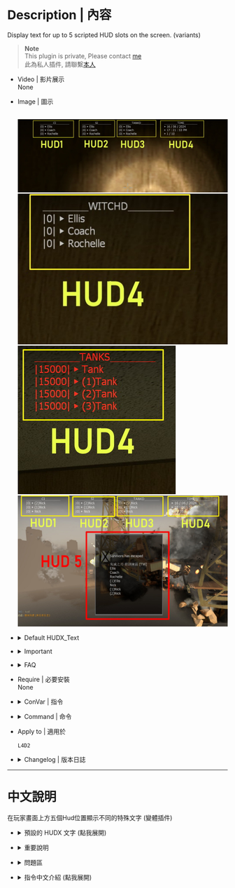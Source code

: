 # Description | 內容
Display text for up to 5 scripted HUD slots on the screen.
(variants)

> __Note__ <br/>
This plugin is private, Please contact [me](https://github.com/fbef0102/Game-Private_Plugin#私人插件列表-private-plugins-list)<br/>
此為私人插件, 請聯繫[本人](https://github.com/fbef0102/Game-Private_Plugin#私人插件列表-private-plugins-list)

* Video | 影片展示
<br/>None

* Image | 圖示

	<br/>![l4d2_scripted_hud_1](image/l4d2_scripted_hud_1.jpg)
	<br/>![l4d2_scripted_hud_2](image/l4d2_scripted_hud_2.jpg)
	<br/>![l4d2_scripted_hud_3](image/l4d2_scripted_hud_3.jpg)
	<br/>![l4d2_scripted_hud_4](image/l4d2_scripted_hud_4.jpg)
</details>

* <details><summary>Default HUDX_Text</summary>

	* HUD1_Text: CI kill
	* HUD2_Text: SI kill
	* HUD3_Text: Damage to tank
	* HUD4_Text:
		1. Damage to witch
		2. Time 
		3. Tank health
	* HUD5_Text: Player Name rescues success in end of campaign
	* Center_Text: None
</details>

* <details><summary>Important</summary>

	* Ensure that you renamed the ```left4dead2\scripts\vscripts\l4d2_scripted_hud_rename.nut``` file to your gamemode. (<gamemode>.nut)
		* If you run a coop server. Rename it to "coop.nut"
		* If you run a versus server. Rename it to "versus.nut"
		* If you run a survival server. Rename it to "survival.nut"
		* If you run a scavenge server. Rename it as "scavenge.nut"
		* If you run some mutation gamemode. Rename it to "xxxx.nut" (xxxx= mutation name)
		* You can create multi .nut files
</details>

* <details><summary>FAQ</summary>

	* How to switch HUD position?
		* Modify ```l4d2_scripted_hud_hud?_x``` cvar (? is 1~5)
		* Modify ```l4d2_scripted_hud_hud?_y``` cvar (? is 1~5)
		* Coordinate diagram
		<br/>![l4d2_scripted_hud_5](image/l4d2_scripted_hud_5.jpg)

	* Why hud disappear or being cut?	
		* The limit of each HUD text is up to 127 characters.
		* hud position depends on Gaming Monitor Resolutions
</details>

* Require | 必要安裝
<br/>None

* <details><summary>ConVar | 指令</summary>

	* cfg/sourcemod/l4d2_scripted_hud.cfg
		```php
		// Enable/Disable the plugin.
		// 0 = Disable, 1 = Enable.
		l4d2_scripted_hud_enable "1"

		// Interval in seconds to update the HUD.
		l4d2_scripted_hud_update_interval "0.5"

		// (HUD 1) Makes the text visible.
		// 0 = OFF, 1 = ON.
		l4d2_scripted_hud_hud1_visible "1"

		// (HUD 1) Aligns the text horizontally.
		// 1 = LEFT, 2 = CENTER, 3 = RIGHT.
		l4d2_scripted_hud_hud1_text_align "1"

		// (HUD 1) Makes the text blink from white to red while a tank is alive.
		// 0 = OFF, 1 = ON.
		l4d2_scripted_hud_hud1_blink_tank "1"

		// (HUD 1) Makes the text blink from white to red.
		// 0 = OFF, 1 = ON.
		l4d2_scripted_hud_hud1_blink "1"

		// (HUD 1) Makes the text play a beep sound while blinking.
		// 0 = OFF, 1 = ON. Note: the blink cvar must be "1" to play the beep sound.
		l4d2_scripted_hud_hud1_beep "0"

		// (HUD 1) Shows the text inside a black transparent background.
		// Note: the background may not draw properly when initialized as "0", start the map with "1" to render properly.
		// 0 = OFF, 1 = ON.
		l4d2_scripted_hud_hud1_background "0"

		// (HUD 1) Which team should see the text.
		// 0 = ALL, 1 = SURVIVOR, 2 = INFECTED.
		l4d2_scripted_hud_hud1_team "0"

		// (HUD 1) Overwrite the HUD flag.
		// For debug purposes only.
		// 0 = OFF.
		l4d2_scripted_hud_hud1_flag_debug "0"

		// (HUD 1) X (horizontal) position of the text.
		// Note: setting it to less than 0.0 may cut/hide the text at screen.
		l4d2_scripted_hud_hud1_x "0.02"

		// (HUD 1) Y (vertical) position of the text.
		// Note: setting it to less than 0.0 may cut/hide the text at screen.
		l4d2_scripted_hud_hud1_y "0.015"

		// (HUD 1) Animated X (horizontal) movement speed of the text.
		// 0 = OFF.
		l4d2_scripted_hud_hud1_x_speed "0.0"

		// (HUD 1) Animated Y (vertical) movement speed of the text.
		// 0 = OFF.
		l4d2_scripted_hud_hud1_y_speed "0.0"

		// (HUD 1) Animated X (horizontal) direction that the text will move.
		// 0 = Right to Left, 1 = Left to Right.
		l4d2_scripted_hud_hud1_x_direction "0"

		// (HUD 1) Animated Y (vertical) direction that the text will move.
		// 0 = Top to Bottom, 1 = Bottom to Top.
		l4d2_scripted_hud_hud1_y_direction "0"

		// (HUD 1) Animated X (horizontal) minimum position that the HUD can reach.
		l4d2_scripted_hud_hud1_x_min "0.0"

		// (HUD 1) Animated Y (vertical) minimum position that the HUD can reach.
		l4d2_scripted_hud_hud1_y_min "0.0"

		// (HUD 1) Animated X (horizontal) maximum position that the HUD can reach.
		l4d2_scripted_hud_hud1_x_max "1.0"

		// (HUD 1) Animated Y (vertical) maximum position that the HUD can reach.
		l4d2_scripted_hud_hud1_y_max "1.0"

		// (HUD 1) Text area Width.
		l4d2_scripted_hud_hud1_width "1.5"

		// (HUD 1) Text area Height.
		l4d2_scripted_hud_hud1_height "0.026"

		// (HUD 2) Makes the text visible.
		// 0 = OFF, 1 = ON.
		l4d2_scripted_hud_hud2_visible "1"

		// (HUD 2) Aligns the text horizontally.
		// 1 = LEFT, 2 = CENTER, 3 = RIGHT.
		l4d2_scripted_hud_hud2_text_align "1"

		// (HUD 2) Makes the text blink from white to red while a tank is alive.
		// 0 = OFF, 1 = ON.
		l4d2_scripted_hud_hud2_blink_tank "1"

		// (HUD 2) Makes the text blink from white to red.
		// 0 = OFF, 1 = ON.
		l4d2_scripted_hud_hud2_blink "0"

		// (HUD 2) Makes the text play a beep sound while blinking.
		// 0 = OFF, 1 = ON. Note: the blink cvar must be "1" to play the beep sound.
		l4d2_scripted_hud_hud2_beep "0"

		// (HUD 2) Shows the text inside a black transparent background.
		// Note: the background may not draw properly when initialized as "0", start the map with "1" to render properly.
		// 0 = OFF, 1 = ON.
		l4d2_scripted_hud_hud2_background "0"

		// (HUD 2) Which team should see the text.
		// 0 = ALL, 1 = SURVIVOR, 2 = INFECTED.
		l4d2_scripted_hud_hud2_team "0"

		// (HUD 2) Overwrite the HUD flag.
		// For debug purposes only.
		// 0 = OFF.
		l4d2_scripted_hud_hud2_flag_debug "0"

		// (HUD 2) X (horizontal) position of the text.
		// Note: setting it to less than 0.0 may cut/hide the text at screen.
		l4d2_scripted_hud_hud2_x "0.25"

		// (HUD 2) Y (vertical) position of the text.
		// Note: setting it to less than 0.0 may cut/hide the text at screen.
		l4d2_scripted_hud_hud2_y "0.015"

		// (HUD 2) Animated X (horizontal) movement speed of the text.
		// 0 = OFF.
		l4d2_scripted_hud_hud2_x_speed "0.0"

		// (HUD 2) Animated Y (vertical) movement speed of the text.
		// 0 = OFF.
		l4d2_scripted_hud_hud2_y_speed "0.0"

		// (HUD 2) Animated X (horizontal) direction that the text will move.
		// 0 = Left to Right, 1 = Right to Left.
		l4d2_scripted_hud_hud2_x_direction "0"

		// (HUD 2) Animated Y (vertical) direction that the text will move.
		// 0 = Top to Bottom, 1 = Bottom to Top.
		l4d2_scripted_hud_hud2_y_direction "0"

		// (HUD 2) Animated X (horizontal) minimum position that the HUD can reach.
		l4d2_scripted_hud_hud2_x_min "0.0"

		// (HUD 2) Animated Y (vertical) minimum position that the HUD can reach.
		l4d2_scripted_hud_hud2_y_min "0.0"

		// (HUD 2) Animated X (horizontal) maximum position that the HUD can reach.
		l4d2_scripted_hud_hud2_x_max "1.0"

		// (HUD 2) Animated Y (vertical) maximum position that the HUD can reach.
		l4d2_scripted_hud_hud2_y_max "1.0"

		// (HUD 2) Text area Width.
		l4d2_scripted_hud_hud2_width "1.5"

		// (HUD 2) Text area Height.
		l4d2_scripted_hud_hud2_height "0.026"

		// (HUD 3) Makes the text visible.
		// 0 = OFF, 1 = ON.
		l4d2_scripted_hud_hud3_visible "1"

		// (HUD 3) Aligns the text horizontally.
		// 1 = LEFT, 2 = CENTER, 3 = RIGHT.
		l4d2_scripted_hud_hud3_text_align "1"

		// (HUD 3) Makes the text blink from white to red while a tank is alive.
		// 0 = OFF, 1 = ON.
		l4d2_scripted_hud_hud3_blink_tank "1"

		// (HUD 3) Makes the text blink from white to red.
		// 0 = OFF, 1 = ON.
		l4d2_scripted_hud_hud3_blink "0"

		// (HUD 3) Makes the text play a beep sound while blinking.
		// 0 = OFF, 1 = ON. Note: the blink cvar must be "1" to play the beep sound.
		l4d2_scripted_hud_hud3_beep "0"

		// (HUD 3) Shows the text inside a black transparent background.
		// Note: the background may not draw properly when initialized as "0", start the map with "1" to render properly.
		// 0 = OFF, 1 = ON.
		l4d2_scripted_hud_hud3_background "0"

		// (HUD 3) Which team should see the text.
		// 0 = ALL, 1 = SURVIVOR, 2 = INFECTED.
		l4d2_scripted_hud_hud3_team "1"

		// (HUD 3) Overwrite the HUD flag.
		// For debug purposes only.
		// 0 = OFF.
		l4d2_scripted_hud_hud3_flag_debug "0"

		// (HUD 3) X (horizontal) position of the text.
		// Note: setting it to less than 0.0 may cut/hide the text at screen.
		l4d2_scripted_hud_hud3_x "0.45"

		// (HUD 3) Y (vertical) position of the text.
		// Note: setting it to less than 0.0 may cut/hide the text at screen.
		l4d2_scripted_hud_hud3_y "0.015"

		// (HUD 3) Animated X (horizontal) movement speed of the text.
		// 0 = OFF.
		l4d2_scripted_hud_hud3_x_speed "0.0"

		// (HUD 3) Animated Y (vertical) movement speed of the text.
		// 0 = OFF.
		l4d2_scripted_hud_hud3_y_speed "0.0"

		// (HUD 3) Animated X (horizontal) direction that the text will move.
		// 0 = Left to Right, 1 = Right to Left.
		l4d2_scripted_hud_hud3_x_direction "0"

		// (HUD 3) Animated Y (vertical) direction that the text will move.
		// 0 = Top to Bottom, 1 = Bottom to Top.
		l4d2_scripted_hud_hud3_y_direction "0"

		// (HUD 3) Animated X (horizontal) minimum position that the HUD can reach.
		l4d2_scripted_hud_hud3_x_min "0.0"

		// (HUD 3) Animated Y (vertical) minimum position that the HUD can reach.
		l4d2_scripted_hud_hud3_y_min "0.0"

		// (HUD 3) Animated X (horizontal) maximum position that the HUD can reach.
		l4d2_scripted_hud_hud3_x_max "1.0"

		// (HUD 3) Animated Y (vertical) maximum position that the HUD can reach.
		l4d2_scripted_hud_hud3_y_max "1.0"

		// (HUD 3) Text area Width.
		l4d2_scripted_hud_hud2_width "1.5"

		// (HUD 3) Text area Height.
		l4d2_scripted_hud_hud3_height "0.026"

		// (HUD 4) Makes the text visible.
		// 0 = OFF, 1 = ON.
		l4d2_scripted_hud_hud4_visible "1"

		// (HUD 4) 顯示的內容
		// 0 = Damage to witch
		// 1 = Time 
		// 2 = Tank health
		l4d2_scripted_hud_hud4_display "1"

		// (HUD 4) Aligns the text horizontally.
		// 1 = LEFT, 2 = CENTER, 3 = RIGHT.
		l4d2_scripted_hud_hud4_text_align "1"

		// (HUD 4) Makes the text blink from white to red while a tank is alive.
		// 0 = OFF, 1 = ON.
		l4d2_scripted_hud_hud4_blink_tank "1"

		// (HUD 4) Makes the text blink from white to red.
		// 0 = OFF, 1 = ON.
		l4d2_scripted_hud_hud4_blink "0"

		// (HUD 4) Makes the text play a beep sound while blinking.
		// 0 = OFF, 1 = ON. Note: the blink cvar must be "1" to play the beep sound.
		l4d2_scripted_hud_hud4_beep "0"

		// (HUD 4) Shows the text inside a black transparent background.
		// Note: the background may not draw properly when initialized as "0", start the map with "1" to render properly.
		// 0 = OFF, 1 = ON.
		l4d2_scripted_hud_hud4_background "0"

		// (HUD 4) Which team should see the text.
		// 0 = ALL, 1 = SURVIVOR, 2 = INFECTED.
		l4d2_scripted_hud_hud4_team "0"

		// (HUD 4) Overwrite the HUD flag.
		// For debug purposes only.
		// 0 = OFF.
		l4d2_scripted_hud_hud4_flag_debug "0"

		// (HUD 4) X (horizontal) position of the text.
		// Note: setting it to less than 0.0 may cut/hide the text at screen.
		l4d2_scripted_hud_hud4_x "0.7"

		// (HUD 4) Y (vertical) position of the text.
		// Note: setting it to less than 0.0 may cut/hide the text at screen.
		l4d2_scripted_hud_hud4_y "0.015"

		// (HUD 4) Animated X (horizontal) movement speed of the text.
		// 0 = OFF.
		l4d2_scripted_hud_hud4_x_speed "0.0"

		// (HUD 4) Animated Y (vertical) movement speed of the text.
		// 0 = OFF.
		l4d2_scripted_hud_hud4_y_speed "0.0"

		// (HUD 4) Animated X (horizontal) direction that the text will move.
		// 0 = Left to Right, 1 = Right to Left.
		l4d2_scripted_hud_hud4_x_direction "0"

		// (HUD 4) Animated Y (vertical) direction that the text will move.
		// 0 = Top to Bottom, 1 = Bottom to Top.
		l4d2_scripted_hud_hud4_y_direction "0"

		// (HUD 4) Animated X (horizontal) minimum position that the HUD can reach.
		l4d2_scripted_hud_hud4_x_min "0.0"

		// (HUD 4) Animated Y (vertical) minimum position that the HUD can reach.
		l4d2_scripted_hud_hud4_y_min "0.0"

		// (HUD 4) Animated X (horizontal) maximum position that the HUD can reach.
		l4d2_scripted_hud_hud4_x_max "1.0"

		// (HUD 4) Animated Y (vertical) maximum position that the HUD can reach.
		l4d2_scripted_hud_hud4_y_max "1.0"

		// (HUD 4) Text area Width.
		l4d2_scripted_hud_hud4_width "1.5"

		// (HUD 4) Text area Height.
		l4d2_scripted_hud_hud4_height "0.026"

		// (HUD 5) Makes the text visible.
		// 0 = OFF, 1 = ON.
		l4d2_scripted_hud_hud5_visible "1"

		// (HUD 5) Aligns the text horizontally.
		// 1 = LEFT, 2 = CENTER, 3 = RIGHT.
		l4d2_scripted_hud_hud5_text_align "2"

		// (HUD 5) Makes the text blink from white to red while a tank is alive.
		// 0 = OFF, 1 = ON.
		l4d2_scripted_hud_hud5_blink_tank "0"

		// (HUD 5) Makes the text blink from white to red.
		// 0 = OFF, 1 = ON.
		l4d2_scripted_hud_hud5_blink "0"

		// (HUD 5) Makes the text play a beep sound while blinking.
		// 0 = OFF, 1 = ON. Note: the blink cvar must be "1" to play the beep sound.
		l4d2_scripted_hud_hud5_beep "0"

		// (HUD 5) Shows the text inside a black transparent background.
		// Note: the background may not draw properly when initialized as "0", start the map with "1" to render properly.
		// 0 = OFF, 1 = ON.
		l4d2_scripted_hud_hud5_background "1"

		// (HUD 5) X (horizontal) position of the text.
		// Note: setting it to less than 0.0 may cut/hide the text at screen.
		l4d2_scripted_hud_hud5_x "0.35"

		// (HUD 5) Y (vertical) position of the text.
		// Note: setting it to less than 0.0 may cut/hide the text at screen.
		l4d2_scripted_hud_hud5_y "0.25"

		// (HUD 5) Text area Width.
		l4d2_scripted_hud_hud5_width "0.3"

		// (HUD 5) Text area Height.
		l4d2_scripted_hud_hud5_height "0.5"
		```
</details>

* <details><summary>Command | 命令</summary>
	None
</details>

* Apply to | 適用於
	```
	L4D2
	```

* <details><summary>Changelog | 版本日誌</summary>

	* 1.1h (2024-6-16)
		* l4d2_scripted_hud "1.1h-2023/11/21" variant (變體插件)
		* Change 5 hud text
		* Delete data file
</details>

- - - -
# 中文說明
在玩家畫面上方五個Hud位置顯示不同的特殊文字
(變體插件)

* <details><summary>預設的 HUDX 文字 (點我展開)</summary>

	* HUD1: 普通感染者統計排行榜前三名
	* HUD2: 擊殺統計排行榜前三名
	* HUD3: 打Tank的傷害統計排行榜前三名
	* HUD4: 
		1. 打Witch的傷害統計排行榜前三名
		2. 伺服器的時間與日期
		3. 每個Tank的血量狀態
	* HUD5: 已逃脫成功的倖存者列表 (最後一關上救援後才顯示)
	* Center: 無
</details>

* <details><summary>重要說明</summary>

	* 確保 ```left4dead2\scripts\vscripts\l4d2_scripted_hud_rename.nut``` 檔名名稱更改成伺服器的遊戲模式. (<遊戲模式名稱>.nut)
		* 戰役模式. 改成名 "coop.nut"
		* 對抗模式. 改成名 "versus.nut"
		* 生存模式. 改成名 "survival.nut"
		* 清道夫模式. 改成名 "scavenge.nut"
		* 突變模式. 改成名 "<突變模式英文名>.nut"
		* 可以創建多個.nut檔案
		> __Note__ (如果已有.nut檔案，可以先備份)

	* 注意事項
		* 插件先讀取 data\l4d2_scripted_hud.cfg "HUD_Texts" => "HUD?" 文字. 如果空白則讀取 ```l4d2_scripted_hud_hud?_text``` 指令文字. 如果兩者皆空, 使用插件內建的 GetHUD?_Text 文字 (? 是 1~5)
		* 每個Hud文字上限為127，遊戲限制不能增加，認真你就輸了，再問就是Valve的鍋
		* 每個Hud文字可有滑動跟閃紅光的特效，請詳細閱讀指令
</details>

* <details><summary>問題區</summary>

	* 如何改變 HUD 位置?
		* 修改 ```l4d2_scripted_hud_hud?_x``` 指令 (? 是數字1~5)
		* 修改 ```l4d2_scripted_hud_hud?_y``` 指令 (? 是數字1~5)
		* 座標圖
		<br/>![l4d2_scripted_hud_5](image/l4d2_scripted_hud_5.jpg)

	* 為何 HUD 會移位或被切掉?	
		* 每個Hud文字上限為127，遊戲限制不能增加，認真你就輸了
		* 根據玩家自己的遊戲分辨率，看到的Hud位置會有不同，請斟酌修改位置
</details>

* <details><summary>指令中文介紹 (點我展開)</summary>

	* cfg/sourcemod/l4d2_scripted_hud.cfg
		```php
		// 0=關閉插件, 1=啟動插件
		l4d2_scripted_hud_enable "1"

		// 更新HUD的頻率 (單位: 秒)，秒數越低，更新頻率越大，伺服器越卡
		l4d2_scripted_hud_update_interval "0.5"

		// (HUD 1) 
		// 0 = 不顯示, 1 = 顯示.
		l4d2_scripted_hud_hud1_visible "1"

		// (HUD 1) 文字水平排版
		// 1 = 置左, 2 = 置中, 3 = 置右.
		l4d2_scripted_hud_hud1_text_align "1"

		// (HUD 1) 當Tank存活時，文字紅白閃爍
		// 0 = 關閉, 1 = 開啟.
		l4d2_scripted_hud_hud1_blink_tank "1"

		// (HUD 1) 文字紅白閃爍
		//  0 = 關閉, 1 = 開啟.
		l4d2_scripted_hud_hud1_blink "0"

		// (HUD 1) 文字紅白閃爍時發出beep音效
		// 0 = 關閉, 1 = 開啟.
		// 注意: 必須先開啟 HUD 1 文字紅白閃爍
		l4d2_scripted_hud_hud1_beep "0"

		// (HUD 1) 文字有黑底背景.
		// 注意: 修改這項指令可能要重啟地圖才會生效
		// 0 = 關閉, 1 = 開啟.
		l4d2_scripted_hud_hud1_background "0"

		// (HUD 1) 哪些隊伍能看到文字
		// 0 = 全部, 1 = 倖存者, 2 = 特感.
		l4d2_scripted_hud_hud1_team "0"

		// (HUD 1) 覆蓋文字的指令
		// 給工程師除錯用，請勿修改
		// 0 = 關閉.
		l4d2_scripted_hud_hud1_flag_debug "0"

		// (HUD 1) X軸位置
		// 注意: 數值低於0可能會導致文字被切掉
		l4d2_scripted_hud_hud1_x "0.02"

		// (HUD 1) Y軸位置
		// 注意: 數值低於0可能會導致文字被切掉
		l4d2_scripted_hud_hud1_y "0.015"

		// (HUD 1) 文字水平移動的動畫速度
		// 0 = 關閉.
		l4d2_scripted_hud_hud1_x_speed "0.0"

		// (HUD 1) 文字垂直移動的動畫速度
		// 0 = 關閉.
		l4d2_scripted_hud_hud1_y_speed "0.0"

		// (HUD 1) 文字水平移動的動畫方向
		// 0 = 從右至左, 1 = 從左至右.
		l4d2_scripted_hud_hud1_x_direction "0"

		// (HUD 1) 文字垂直移動的動畫方向
		// 0 = 從上至下, 1 = 從下至上.
		l4d2_scripted_hud_hud1_y_direction "0"

		// (HUD 1) 文字水平移動的動畫X軸起始點
		l4d2_scripted_hud_hud1_x_min "0.0"

		// (HUD 1) 文字水平移動的動畫Y軸起始點
		l4d2_scripted_hud_hud1_y_min "0.0"

		// (HUD 1) 文字水平移動的動畫X軸終點
		l4d2_scripted_hud_hud1_x_max "1.0"

		// (HUD 1) 文字水平移動的動畫Y軸終點
		l4d2_scripted_hud_hud1_y_max "1.0"

		// (HUD 1) 文字框的寬度
		// 非文字變大
		l4d2_scripted_hud_hud1_width "1.5"

		// (HUD 1) 文字框的高度
		// 非文字變大
		l4d2_scripted_hud_hud1_height "0.026"

		// (HUD 2) 
		// 0 = 不顯示, 1 = 顯示.
		l4d2_scripted_hud_hud2_visible "1"

		// (HUD 2) 文字水平排版
		// 1 = 置左, 2 = 置中, 3 = 置右.
		l4d2_scripted_hud_hud2_text_align "1"

		// (HUD 2) 當Tank存活時，文字紅白閃爍
		// 0 = 關閉, 1 = 開啟.
		l4d2_scripted_hud_hud2_blink_tank "1"

		// (HUD 2) 文字紅白閃爍
		//  0 = 關閉, 1 = 開啟.
		l4d2_scripted_hud_hud2_blink "1"

		// (HUD 2) 文字紅白閃爍時發出beep音效
		// 0 = 關閉, 1 = 開啟.
		// 注意: 必須先開啟 HUD 2 文字紅白閃爍
		l4d2_scripted_hud_hud2_beep "0"

		// (HUD 2) 文字有黑底背景.
		// 注意: 修改這項指令可能要重啟地圖才會生效
		// 0 = 關閉, 1 = 開啟.
		l4d2_scripted_hud_hud2_background "0"

		// (HUD 2) 哪些隊伍能看到文字
		// 0 = 全部, 1 = 倖存者, 2 = 特感.
		l4d2_scripted_hud_hud2_team "0"

		// (HUD 2) 覆蓋文字的指令
		// 給工程師除錯用，請勿修改
		// 0 = 關閉.
		l4d2_scripted_hud_hud2_flag_debug "0"

		// (HUD 2) X軸位置
		// 注意: 數值低於0可能會導致文字被切掉
		l4d2_scripted_hud_hud2_x "0.25"

		// (HUD 2) Y軸位置
		// 注意: 數值低於0可能會導致文字被切掉
		l4d2_scripted_hud_hud2_y "0.015"

		// (HUD 2) 文字水平移動的動畫速度
		// 0 = 關閉.
		l4d2_scripted_hud_hud2_x_speed "0.0"

		// (HUD 2) 文字垂直移動的動畫速度
		// 0 = 關閉.
		l4d2_scripted_hud_hud2_y_speed "0.0"

		// (HUD 2) 文字水平移動的動畫方向
		// 0 = 從右至左, 1 = 從左至右.
		l4d2_scripted_hud_hud2_x_direction "0"

		// (HUD 2) 文字垂直移動的動畫方向
		// 0 = 從上至下, 1 = 從下至上.
		l4d2_scripted_hud_hud2_y_direction "0"

		// (HUD 2) 文字水平移動的動畫X軸起始點
		l4d2_scripted_hud_hud2_x_min "0.0"

		// (HUD 2) 文字水平移動的動畫Y軸起始點
		l4d2_scripted_hud_hud2_y_min "0.0"

		// (HUD 2) 文字水平移動的動畫X軸終點
		l4d2_scripted_hud_hud2_x_max "1.0"

		// (HUD 2) 文字水平移動的動畫Y軸終點
		l4d2_scripted_hud_hud2_y_max "1.0"

		// (HUD 2) 文字框的寬度
		// 非文字變大
		l4d2_scripted_hud_hud2_width "1.5"

		// (HUD 2) 文字框的高度
		// 非文字變大
		l4d2_scripted_hud_hud2_height "0.026"

		// (HUD 3) 
		// 0 = 不顯示, 1 = 顯示.
		l4d2_scripted_hud_hud3_visible "1"

		// (HUD 3) 文字水平排版
		// 1 = 置左, 2 = 置中, 3 = 置右.
		l4d2_scripted_hud_hud3_text_align "1"

		// (HUD 3) 當Tank存活時，文字紅白閃爍
		// 0 = 關閉, 1 = 開啟.
		l4d2_scripted_hud_hud3_blink_tank "0"

		// (HUD 3) 文字紅白閃爍
		//  0 = 關閉, 1 = 開啟.
		l4d2_scripted_hud_hud3_blink "1"

		// (HUD 3) 文字紅白閃爍時發出beep音效
		// 0 = 關閉, 1 = 開啟.
		// 注意: 必須先開啟 HUD 3 文字紅白閃爍
		l4d2_scripted_hud_hud3_beep "0"

		// (HUD 3) 文字有黑底背景.
		// 注意: 修改這項指令可能要重啟地圖才會生效
		// 0 = 關閉, 1 = 開啟.
		l4d2_scripted_hud_hud3_background "0"

		// (HUD 3) 哪些隊伍能看到文字
		// 0 = 全部, 1 = 倖存者, 2 = 特感.
		l4d2_scripted_hud_hud3_team "0"

		// (HUD 3) 覆蓋文字的指令
		// 給工程師除錯用，請勿修改
		// 0 = 關閉.
		l4d2_scripted_hud_hud3_flag_debug "0"

		// (HUD 3) X軸位置
		// 注意: 數值低於0可能會導致文字被切掉
		l4d2_scripted_hud_hud3_x "0.45"

		// (HUD 3) Y軸位置
		// 注意: 數值低於0可能會導致文字被切掉
		l4d2_scripted_hud_hud3_y "0.015"

		// (HUD 3) 文字水平移動的動畫速度
		// 0 = 關閉.
		l4d2_scripted_hud_hud3_x_speed "0.0"

		// (HUD 3) 文字垂直移動的動畫速度
		// 0 = 關閉.
		l4d2_scripted_hud_hud3_y_speed "0.0"

		// (HUD 3) 文字水平移動的動畫方向
		// 0 = 從右至左, 1 = 從左至右.
		l4d2_scripted_hud_hud3_x_direction "0"

		// (HUD 3) 文字垂直移動的動畫方向
		// 0 = 從上至下, 1 = 從下至上.
		l4d2_scripted_hud_hud3_y_direction "0"

		// (HUD 3) 文字水平移動的動畫X軸起始點
		l4d2_scripted_hud_hud3_x_min "0.0"

		// (HUD 3) 文字水平移動的動畫Y軸起始點
		l4d2_scripted_hud_hud3_y_min "0.0"

		// (HUD 3) 文字水平移動的動畫X軸終點
		l4d2_scripted_hud_hud3_x_max "1.0"

		// (HUD 3) 文字水平移動的動畫Y軸終點
		l4d2_scripted_hud_hud3_y_max "1.0"

		// (HUD 3) 文字框的寬度
		// 非文字變大
		l4d2_scripted_hud_hud3_width "1.5"

		// (HUD 3) 文字框的高度
		// 非文字變大
		l4d2_scripted_hud_hud3_height "0.026"

		// (HUD 4) 
		// 0 = 不顯示, 1 = 顯示.
		l4d2_scripted_hud_hud4_visible "1"

		// (HUD 4) 顯示的內容
		// 0 = Damage to witch
		// 1 = Time 
		// 2 = Tank health
		l4d2_scripted_hud_hud4_display "1"

		// (HUD 4) 文字水平排版
		// 1 = 置左, 2 = 置中, 3 = 置右.
		l4d2_scripted_hud_hud4_text_align "1"

		// (HUD 4) 當Tank存活時，文字紅白閃爍
		// 0 = 關閉, 1 = 開啟.
		l4d2_scripted_hud_hud4_blink_tank "1"

		// (HUD 4) 文字紅白閃爍
		//  0 = 關閉, 1 = 開啟.
		l4d2_scripted_hud_hud4_blink "0"

		// (HUD 4) 文字紅白閃爍時發出beep音效
		// 0 = 關閉, 1 = 開啟.
		// 注意: 必須先開啟 HUD 4 文字紅白閃爍
		l4d2_scripted_hud_hud4_beep "0"

		// (HUD 4) 文字有黑底背景.
		// 注意: 修改這項指令可能要重啟地圖才會生效
		// 0 = 關閉, 1 = 開啟.
		l4d2_scripted_hud_hud4_background "0"

		// (HUD 4) 哪些隊伍能看到文字
		// 0 = 全部, 1 = 倖存者, 2 = 特感.
		l4d2_scripted_hud_hud4_team "0"

		// (HUD 4) 覆蓋文字的指令
		// 給工程師除錯用，請勿修改
		// 0 = 關閉.
		l4d2_scripted_hud_hud4_flag_debug "0"

		// (HUD 4) X軸位置
		// 注意: 數值低於0可能會導致文字被切掉
		l4d2_scripted_hud_hud4_x "0.7"

		// (HUD 4) Y軸位置
		// 注意: 數值低於0可能會導致文字被切掉
		l4d2_scripted_hud_hud4_y "0.015"

		// (HUD 4) 文字水平移動的動畫速度
		// 0 = 關閉.
		l4d2_scripted_hud_hud4_x_speed "0.0"

		// (HUD 4) 文字垂直移動的動畫速度
		// 0 = 關閉.
		l4d2_scripted_hud_hud4_y_speed "0.0"

		// (HUD 4) 文字水平移動的動畫方向
		// 0 = 從右至左, 1 = 從左至右.
		l4d2_scripted_hud_hud4_x_direction "0"

		// (HUD 4) 文字垂直移動的動畫方向
		// 0 = 從上至下, 1 = 從下至上.
		l4d2_scripted_hud_hud4_y_direction "0"

		// (HUD 4) 文字水平移動的動畫X軸起始點
		l4d2_scripted_hud_hud4_x_min "0.0"

		// (HUD 4) 文字水平移動的動畫Y軸起始點
		l4d2_scripted_hud_hud4_y_min "0.0"

		// (HUD 4) 文字水平移動的動畫X軸終點
		l4d2_scripted_hud_hud4_x_max "1.0"

		// (HUD 4) 文字水平移動的動畫Y軸終點
		l4d2_scripted_hud_hud4_y_max "1.0"

		// (HUD 4) 文字框的寬度
		// 非文字變大
		l4d2_scripted_hud_hud4_width "1.5"

		// (HUD 4) 文字框的高度
		// 非文字變大
		l4d2_scripted_hud_hud4_height "0.026"

		// (HUD 5)
		// 0 = 不顯示, 1 = 顯示.
		l4d2_scripted_hud_hud5_visible "1"

		// (HUD 5) 文字水平排版
		// 1 = 置左, 2 = 置中, 3 = 置右.
		l4d2_scripted_hud_hud5_text_align "2"

		// (HUD 5) 當Tank存活時，文字紅白閃爍
		// 0 = 關閉, 1 = 開啟.
		l4d2_scripted_hud_hud5_blink_tank "0"

		// (HUD 5) 文字紅白閃爍
		// 0 = 關閉, 1 = 開啟.
		l4d2_scripted_hud_hud5_blink "0"

		// (HUD 4) 文字紅白閃爍時發出beep音效
		// 0 = 關閉, 1 = 開啟.
		// 注意: 必須先開啟 HUD 1 文字紅白閃爍
		l4d2_scripted_hud_hud5_beep "0"

		// (HUD 5) 文字有黑底背景.
		// 注意: 修改這項指令可能要重啟地圖才會生效
		// 0 = 關閉, 1 = 開啟.
		l4d2_scripted_hud_hud5_background "1"

		// (HUD 5) X軸位置
		// 注意: 數值低於0可能會導致文字被切掉
		l4d2_scripted_hud_hud5_x "0.35"

		// (HUD 5) Y軸位置
		// 注意: 數值低於0可能會導致文字被切掉
		l4d2_scripted_hud_hud5_y "0.25"

		// (HUD 5) 文字框的寬度
		// 非文字變大
		l4d2_scripted_hud_hud5_width "0.3"

		// (HUD 5) 文字框的高度
		// 非文字變大
		l4d2_scripted_hud_hud5_height "0.5"
		```
</details>